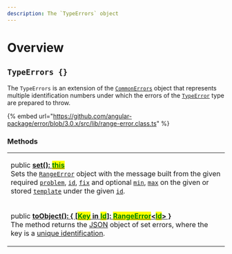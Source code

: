 ```yaml
---
description: The `TypeErrors` object
---
```


# Overview

## `TypeErrors {}`

The `TypeErrors` is an extension of the [`CommonErrors`](broken-reference) object that represents multiple identification numbers under which the errors of the [`TypeError`](broken-reference) type are prepared to throw.

{% embed url="https://github.com/angular-package/error/blob/3.0.x/src/lib/range-error.class.ts" %}

### Methods

|                                                                                                                                                                                                                                                                                                                                                                                                                                                                                                                                                                                                                                                                                                                                                                                                                                                                             |
| --------------------------------------------------------------------------------------------------------------------------------------------------------------------------------------------------------------------------------------------------------------------------------------------------------------------------------------------------------------------------------------------------------------------------------------------------------------------------------------------------------------------------------------------------------------------------------------------------------------------------------------------------------------------------------------------------------------------------------------------------------------------------------------------------------------------------------------------------------------------------- |
| <p>public <a href="../rangeerrors/methods/set.md"><strong>set(): </strong><mark style="color:green;"><strong>this</strong></mark></a><br>Sets the <a href="broken-reference"><code>RangeError</code></a> object with the message built from the given required <a href="../rangeerrors/methods/set.md#problem-string"><code>problem</code></a>, <a href="../rangeerrors/methods/set.md#id-errorid"><code>id</code></a>, <a href="../rangeerrors/methods/set.md#fix-string"><code>fix</code></a> and optional <a href="../rangeerrors/methods/set.md#min-number"><code>min</code></a>, <a href="../rangeerrors/methods/set.md#max-number"><code>max</code></a> on the given or stored <a href="../rangeerrors/methods/set.md#template-errors.template"><code>template</code></a> under the given <a href="../rangeerrors/methods/set.md#id-errorid"><code>id</code></a>.</p> |
| <p>public <a href="../rangeerrors/methods/toobject.md"><strong>toObject(): { [</strong><mark style="color:green;"><strong>Key</strong></mark><strong> in </strong><mark style="color:green;"><strong>Id</strong></mark><strong>]: </strong><mark style="color:green;"><strong>RangeError</strong></mark><strong>&#x3C;</strong><mark style="color:green;"><strong>Id</strong></mark><strong>> }</strong></a><br>The method returns the <a href="https://developer.mozilla.org/en-US/docs/Web/JavaScript/Reference/Global_Objects/JSON">JSON</a> object of set errors, where the key is a <a href="../getting-started/basic-concepts.md#unique-identification">unique identification</a>.</p>                                                                                                                                                                                |
